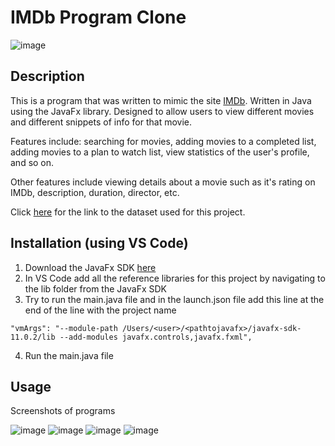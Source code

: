 
# IMDb Program Clone

![image](https://user-images.githubusercontent.com/42254833/129419184-fcc527f1-534f-4ac3-a30e-d3a108b7a0dd.png)

## Description

This is a program that was written to mimic the site [IMDb](https://www.imdb.com/). Written in Java using the JavaFx library. Designed to allow users to view different movies and different snippets of info for that movie. 

Features include: searching for movies, adding movies to a completed list, adding movies to a plan to watch list, view statistics of the user's profile, and so on.

Other features include viewing details about a movie such as it's rating on IMDb, description, duration, director, etc.

Click [here](https://www.kaggle.com/stefanoleone992/imdb-extensive-dataset) for the link to the dataset used for this project.

## Installation (using VS Code)

1. Download the JavaFx SDK [here](https://gluonhq.com/products/javafx/)
2. In VS Code add all the reference libraries for this project by navigating to the lib folder from the JavaFx SDK
3. Try to run the main.java file and in the launch.json file add this line at the end of the line with the project name

```
"vmArgs": "--module-path /Users/<user>/<pathtojavafx>/javafx-sdk-11.0.2/lib --add-modules javafx.controls,javafx.fxml",
```

4. Run the main.java file

## Usage

Screenshots of programs

![image](https://user-images.githubusercontent.com/42254833/129419902-74d3999f-37ce-4c5b-b4a4-5585974b143e.png)
![image](https://user-images.githubusercontent.com/42254833/129419943-10329346-0820-47a8-951d-99e8cc120e40.png)
![image](https://user-images.githubusercontent.com/42254833/129419998-b911f538-6d85-4da0-a320-35bc5d5f4018.png)
![image](https://user-images.githubusercontent.com/42254833/129420020-ed964ca3-41ab-4708-8ad5-a258e2d9a06b.png)
